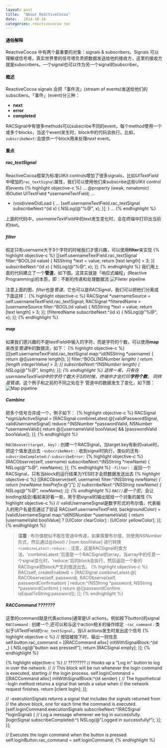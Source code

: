```yaml
---
layout: post
title:  "About ReactiveCocoa"
date:   2014-10-16
categories: reactivecocoa rac 
---
```


#### 通俗解释
ReactiveCocoa 中有两个最重要的对象：signals & subscribers。Signals 可以理解成信号塔，真实世界里的信号塔负责把数据发送给他的接收方，这里的接收方就是subscribers。一个signal也可以作为另一个signal的subscriber。

#### 概述
ReactiveCocoa signals 会把「事件流」(stream of events)发送给他们的subscibers。「事件」(event)分三种：
* **next**
* **error**
* **completed**

RACSignal中有很多methods可以subscribe不同的event，每个method使用一个或多个blocks，当这个event发生时，block中的代码会执行。比如，`subscribeNext:`会提供一个block用来处理*next* event。

#### 重点

##### rac_textSignal
ReactiveCocoa框架为标准UIKit controls增加了很多signals，比如*UITextField*中增加的`rac_textSignal`属性，我们可以使用他们来subscribe这些UIKit control的events
{% highlight objective-c %}
...
@property (weak, nonatomic) IBOutlet UITextField *usernameTextField;
...
- (void)viewDidLoad {
    ...
    [self.usernameTextField.rac_textSignal subscribeNext:^(id x) {
        NSLog(@"%@", x);
    }];
}
...
{% endhighlight %}

上面的代码中，*usernameTextField*中的text发生变化时，会在终端中打印出当前的text。

##### filter
假定只有username大于3个字符的时候我们才感兴趣，可以使用**filter**来实现
{% highlight objective-c %}
    [[self.usernameTextField.rac_textSignal filter:^BOOL(id value) {
        NSString *text = value;
        return [text length] > 3;
    }] subscribeNext:^(id x) {
        NSLog(@"%@", x);
    }];
{% endhighlight %}
我们用上面的代码建立了一个**管道**，如下图。这其实就是「响应式编程」(Reactive Programming)的本质，即：不断的传递和处理数据流
![Fileter pipeline]({{site.url}}/assets/FilterPipeline.png)

注意上面的图，*filter*也是*管道*，它也可以是*RACSignal*，我们可以把他们分离成下面这样：
{% highlight objective-c %}
    RACSignal *usernameSource = self.usernameTextField.rac_textSignal;
    RACSignal *filteredName = [usernameSource filter:^BOOL(id value) {
        NSString *text = value;
        return [text length] > 3;
    }];
    [filteredName subscribeNext:^(id x) {
        NSLog(@"%@", x);
    }];
{% endhighlight %}

##### map
如果我们感兴趣的不是textField中输入的字符，而是字符的个数，可以使用**map**来改变*管道*中的数据流，如下：
{% highlight objective-c %}
    [[[self.usernameTextField.rac_textSignal
     map:^id(NSString *username) {
         return @([username length]);
     }] filter:^BOOL(NSNumber *length) {
         return [length integerValue] > 3;
     }] subscribeNext:^(NSNumber *length) {
         NSLog(@"%@", length);
     }];
{% endhighlight %}
这样一来，只有在usernameTextField中的字符个数大于3的时候，终端中才会打印**字符个数**。
同样是*管道*，这个例子和之前的不同之处在于 管道中的数据发生了变化，如下图：
![Map pipeline]({{site.url}}/assets/FilterAndMapPipeline.png)

##### Combine
把多个信号合并成一个，例子如下：
{% highlight objective-c %}
    RACSignal *signUpActiveSignal = [RACSignal combineLatest:@[validPasswordSignal, validUsernameSignal] reduce:^(NSNumber *passwordValid, NSNumber *usernameValid){
        return @([usernameValid boolValue] && [passwordValid boolValue]);
    }];
{% endhighlight %}

`RACObsever(target, key)` : 创建一个RACSignal，当target.key有新的value时，把这个值发送出去
`-subscribeNext:` : 收到signal时执行，类似的还有`-subscribeCompleted:`/`-subscribeError:`
{% highlight objective-c %}
[RACObserve(self, username) subscribeNext:^(NSString *newName) {
    NSLog(@"%@", newName);
}];
{% endhighlight %}
`-filter:` : 返回一个RACSignal，只有当block的运行结果为YES时才会把数据发送出去
{% highlight objective-c %}
[[RACObserve(self, username)
    filter:^(NSString *newName) {
        return [newName hasPrefix:@"j"];
    }]
    subscribeNext:^(NSString *newName) {
        NSLog(@"%@", newName);
    }];
{% endhighlight %}
`RAC()`是一个*宏*，会让binding(结合)看起来好看一些，用于把signal的输出赋给一个对象的属性
{% highlight objective-c %}
// validUsernameSignal是数字形式的布尔值，代表输入的用户名是否通过了验证
    RAC(self.usernameTextField, backgroundColor) = [validUsernameSignal map:^id(NSNumber *usernameValid) {
        return [usernameValid boolValue] ? [UIColor clearColor] : [UIColor yellowColor];
    }];
{% endhighlight %}
> **注意** : 布尔值貌似不能在管道中传递，如果需要布尔值，则使用*NSNumber*形式，然后通过@(bool) / [num boolValue] 进行转换
`+combineLatest:reduce:` : 注意，这是RACSignal的类方法，'combineLatest:'后面是一个RACSignal的array，当array中的任意一个signal变化时，'reduce:'后的block会执行，然后返回一个新的RACSignal把block产生的值送出去。
{% highlight objective-c %}
RAC(self, createEnabled) = [RACSignal 
    combineLatest:@[ RACObserve(self, password), RACObserve(self, passwordConfirmation) ] 
    reduce:^(NSString *password, NSString *passwordConfirm) {
        return @([passwordConfirm isEqualToString:password]);
    }];
{% endhighlight %}

##### RACCommand ???????
这里的command就是代表actions(通常是UI actions，例如按下button)的signal
`RACCommand` : 创建一个,还可以和与这个action相关的操作绑定
`-rac_command` : 类似于UITextField的`rac_textSignal`，当UI actions发生时发出这个信号
{% highlight objective-c %}
// 按钮被按下时，输出一则信息
self.button.rac_command = [[RACCommand alloc] initWithSignalBlock:^(id _) {
    NSLog(@"button was pressed!");
    return [RACSignal empty];
}];
{% endhighlight %}

{% highlight objective-c %}
// ????????
// Hooks up a "Log in" button to log in over the network.
//
// This block will be run whenever the login command is executed, starting
// the login process.
self.loginCommand = [[RACCommand alloc] initWithSignalBlock:^(id sender) {
    // The hypothetical -logIn method returns a signal that sends a value when
    // the network request finishes.
    return [client logIn];
}];

// -executionSignals returns a signal that includes the signals returned from
// the above block, one for each time the command is executed.
[self.loginCommand.executionSignals subscribeNext:^(RACSignal *loginSignal) {
    // Log a message whenever we log in successfully.
    [loginSignal subscribeCompleted:^{
        NSLog(@"Logged in successfully!");
    }];
}];

// Executes the login command when the button is pressed.
self.loginButton.rac_command = self.loginCommand;
{% endhighlight %}
